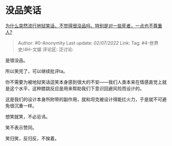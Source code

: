 # 没品笑话
[为什么突然流行地狱笑话，不觉得很没品吗，特别是对一些死者，一点也不尊重人?](https://www.zhihu.com/question/536969993/answer/2551677233)

> Author: #0-Anonymity
> Last update: *02/07/2022*
> Link:
> Tag: #4-世界史/4H-文娱
> 评论区:
> 泛讨论:

是很没品。

所以笑完了，可以继续批评ta。

你不需要为被地狱笑话逗笑本身感到很大的不安——我们人类本来在情感直觉上就是这个水平，这种膝跳反应是用来帮助我们下意识回避风险而设计的。

这是我们的设计本身所附带的副作用，就和坦克被设计得能扛火力，于是就不可避免很沉重一样。

想笑就笑，不必忌讳。

笑不表示赞同。

笑归笑，反归反，不挨着。
